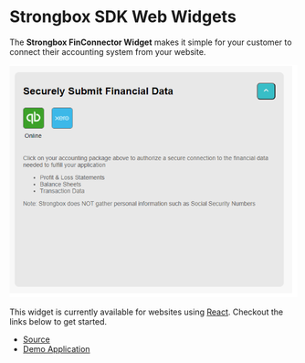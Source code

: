 # Strongbox SDK Web Widgets

The **Strongbox FinConnector Widget** makes it simple for your customer to connect their accounting system from your website.

![FinConnector Web Widget Screenshot](images/FinConnectorWebWidget.PNG)

This widget is currently available for websites using [React](https://reactjs.org/). Checkout the links below to get started.

- [Source](/webwidgets-finconnector-react)
- [Demo Application](/webwidgets-finconnector-react-demo)
